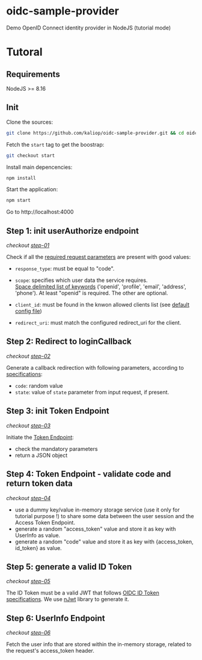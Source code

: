 # oidc-sample-provider
Demo OpenID Connect identity provider in NodeJS (tutorial mode)

# Tutoral

## Requirements

NodeJS >= 8.16

## Init

Clone the sources:
```bash
git clone https://github.com/kaliop/oidc-sample-provider.git && cd oidc-sample-provider
```

Fetch the `start` tag to get the boostrap:
```bash
git checkout start
```

Install main depencencies:
```bash
npm install
```

Start the application:
```bash
npm start
```

Go to http://localhost:4000

## Step 1: init userAuthorize endpoint

*checkout [step-01](https://github.com/kaliop/oidc-sample-provider/commit/2b6bc99dd6f934a077b55a7dab843da887bf61b9)*

Check if all the [required request parameters](https://openid.net/specs/openid-connect-core-1_0.html#AuthRequest) are present with good values:

* `response_type`: must be equal to "code".

* `scope`: specifies which user data the service requires. <br>
[Space delimited list of keywords](https://openid.net/specs/openid-connect-core-1_0.html#ScopeClaims) ('openid', 'profile', 'email', 'address', 'phone'). At least "openid" is required. The other are optional.

* `client_id`: must be found in the knwon allowed clients list (see [default config file](./config.js))

* `redirect_uri`: must match the configured redirect_uri for the client.

## Step 2: Redirect to loginCallback

*checkout [step-02](https://github.com/kaliop/oidc-sample-provider/commit/63c1966ec2ec7b4af8d08a77e116af041e8c9f4e)*

Generate a callback redirection with following parameters, according to [specifications](https://openid.net/specs/openid-connect-core-1_0.html#AuthResponse):

* `code`: random value
* `state`: value of `state` parameter from input request, if present.

## Step 3: init Token Endpoint

*checkout [step-03](https://github.com/kaliop/oidc-sample-provider/commit/d5e06f35cd40819f95bde9d8ab36f9359b30d812)*

Initiate the [Token Endpoint](https://openid.net/specs/openid-connect-core-1_0.html#TokenEndpoint):
* check the mandatory parameters
* return a JSON object

## Step 4: Token Endpoint - validate code and return token data

*checkout [step-04](https://github.com/kaliop/oidc-sample-provider/commit/fa8ba4a2dc496ac34bb85346b18a05c12c188508)*

* use a dummy key/value in-memory storage service (use it only for tutorial purpose !) to share some data between the user session and the Access Token Endpoint.
* generate a random "access_token" value and store it as key with UserInfo as value.
* generate a random "code" value and store it as key with {access_token, id_token} as value.

## Step 5: generate a valid ID Token

*checkout [step-05](https://github.com/kaliop/oidc-sample-provider/commit/707000a7d4f0f3f3b73d50461ab4a51c984dfa4f)*

The ID Token must be a valid JWT that follows [OIDC ID Token specifications](https://openid.net/specs/openid-connect-core-1_0.html#IDTokenValidation).
We use [nJwt](https://github.com/jwtk/njwt) library to generate it.

## Step 6: UserInfo Endpoint

*checkout [step-06](https://github.com/kaliop/oidc-sample-provider/commit/378e25bbd832a358f7d43b989a1c4f16e122c4a7)*

Fetch the user info that are stored within the in-memory storage, related to the request's access_token header.
